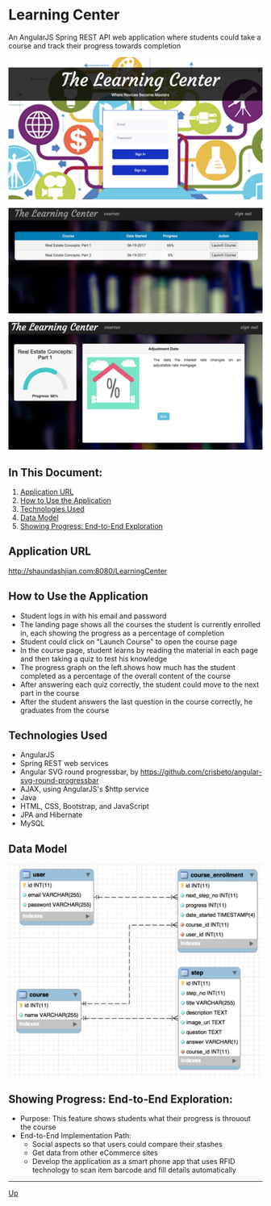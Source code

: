 # Learning Center
An AngularJS Spring REST API web application where students could take a course and track their progress towards completion

![alt text](login.png "Login")

![alt text](enrollments.png "Course Enrollments")

![alt text](course-launch.png "Course Launch")

## In This Document:
1. [Application URL](#application-url)
2. [How to Use the Application](#how-to-use-the-application)
3. [Technologies Used](#technologies-used)
4. [Data Model](#data-model)
5. [Showing Progress: End-to-End Exploration](#showing-progress-end-to-end-exploration)

## Application URL
http://shaundashjian.com:8080/LearningCenter

## How to Use the Application
* Student logs in with his email and password
* The landing page shows all the courses the student is currently enrolled in, each showing the progress as a percentage of completion 
* Student could click on "Launch Course" to open the course page
* In the course page, student learns by reading the material in each page and then taking a quiz to test his knowledge
* The progress graph on the left shows how much has the student completed as a percentage of the overall content of the course
* After answering each quiz correctly, the student could move to the next part in the course
* After the student answers the last question in the course correctly, he graduates from the course

## Technologies Used
  * AngularJS
  * Spring REST web services
  * Angular SVG round progressbar, by https://github.com/crisbeto/angular-svg-round-progressbar
  * AJAX, using AngularJS's $http service
  * Java
  * HTML, CSS, Bootstrap, and JavaScript
  * JPA and Hibernate
  * MySQL

## Data Model
![alt text](schema.png "Data Model")

## Showing Progress: End-to-End Exploration:
  * Purpose: This feature shows students what their progress is throuout the course
  * End-to-End Implementation Path:
    * Social aspects so that users could compare their stashes
    * Get data from other eCommerce sites
    * Develop the application as a smart phone app that uses RFID technology to scan item barcode and fill details automatically

  <hr>

[Up](README.md)
